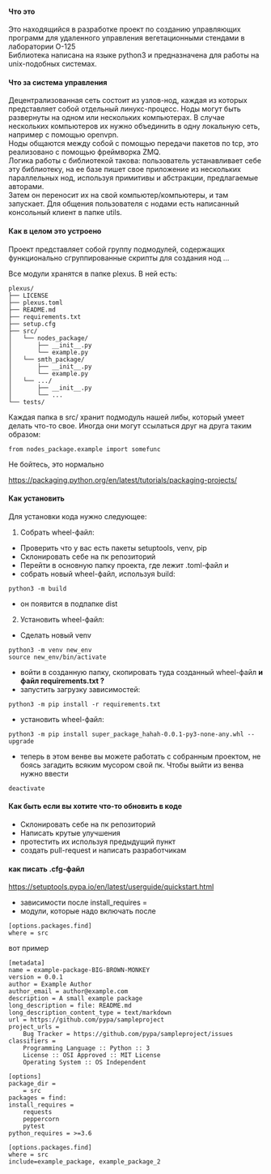 #### Что это  
  
Это находящийся в разработке проект по созданию управляющих программ для удаленного управления вегетационными стендами в лаборатории О-125  
Библиотека написана на языке python3 и предназначена для работы на unix-подобных системах.  

#### Что за система управления  

Децентрализованная сеть состоит из узлов-нод, каждая из которых представляет собой отдельный линукс-процесс. Ноды могут быть развернуты на одном или нескольких компьютерах. В случае нескольких компьютеров их нужно объединить в одну локальную сеть, например с помощью openvpn.   
Ноды общаются между собой с помощью передачи пакетов по tcp, это реализовано с помощью фреймворка ZMQ.  
Логика работы с библиотекой такова: пользователь устанавливает себе эту библиотеку, на ее базе пишет свое приложение из нескольких параллельных нод, используя примитивы и абстракции, предлагаемые авторами.  
Затем он переносит их на свой компьютер/компьютеры, и там запускает. Для общения пользователя с нодами есть написанный консольный клиент в папке utils.  

#### Как в целом это устроено  

Проект представляет собой группу подмодулей, содержащих функционально сгруппированные скрипты для создания нод ...  

Все модули хранятся в папке plexus. В ней есть:  
```
plexus/
├── LICENSE
├── plexus.toml
├── README.md
├── requirements.txt
├── setup.cfg
├── src/
│   └── nodes_package/
│       ├── __init__.py
│       └── example.py
│   └── smth_package/
│       ├── __init__.py
│       └── example.py
│   └── .../
│       ├── __init__.py
│       └── ...
└── tests/
```  
Каждая папка в src/ хранит подмодуль нашей либы, который умеет делать что-то свое. Иногда они могут ссылаться друг на друга таким образом:  
```
from nodes_package.example import somefunc  
```  
Не бойтесь, это нормально  

https://packaging.python.org/en/latest/tutorials/packaging-projects/  

#### Как установить

Для установки кода нужно следующее:  

1. Собрать wheel-файл:  

- Проверить что у вас есть пакеты setuptools, venv, pip
- Склонировать себе на пк репозиторий  
- Перейти в основную папку проекта, где лежит .toml-файл и   
- собрать новый wheel-файл, используя build:  
```
python3 -m build
```
- он появится в подпапке dist  

2. Установить wheel-файл:  

- Сделать новый venv  
```
python3 -m venv new_env  
source new_env/bin/activate  
```  
- войти в созданную папку, скопировать туда созданный wheel-файл __и файл requirements.txt ?__    
- запустить загрузку зависимостей:  
```
python3 -m pip install -r requirements.txt  
```  
- установить wheel-файл:  
```
python3 -m pip install super_package_hahah-0.0.1-py3-none-any.whl --upgrade  
```
- теперь в этом венве вы можете работать с собранным проектом, не боясь загадить всяким мусором свой пк. Чтобы выйти из венва нужно ввести   
```
deactivate
```  

#### Как быть если вы хотите что-то обновить в коде

- Склонировать себе на пк репозиторий  
- Написать крутые улучшения  
- протестить их используя предыдущий пункт  
- создать pull-request и написать разработчикам  


#### как писать .cfg-файл  

https://setuptools.pypa.io/en/latest/userguide/quickstart.html  

- зависимости после install_requires =  
- модули, которые надо включать после  
```
[options.packages.find]
where = src
```

вот пример  

```
[metadata]
name = example-package-BIG-BROWN-MONKEY
version = 0.0.1
author = Example Author
author_email = author@example.com
description = A small example package
long_description = file: README.md
long_description_content_type = text/markdown
url = https://github.com/pypa/sampleproject
project_urls =
    Bug Tracker = https://github.com/pypa/sampleproject/issues
classifiers =
    Programming Language :: Python :: 3
    License :: OSI Approved :: MIT License
    Operating System :: OS Independent

[options]
package_dir =
    = src
packages = find:
install_requires = 
	requests
	peppercorn
	pytest
python_requires = >=3.6

[options.packages.find]
where = src
include=example_package, example_package_2
```

